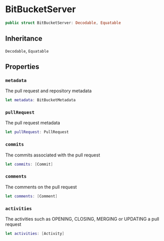 # BitBucketServer

``` swift
public struct BitBucketServer:​ Decodable, Equatable
```

## Inheritance

`Decodable`, `Equatable`

## Properties

### `metadata`

The pull request and repository metadata

``` swift
let metadata:​ BitBucketMetadata
```

### `pullRequest`

The pull request metadata

``` swift
let pullRequest:​ PullRequest
```

### `commits`

The commits associated with the pull request

``` swift
let commits:​ [Commit]
```

### `comments`

The comments on the pull request

``` swift
let comments:​ [Comment]
```

### `activities`

The activities such as OPENING, CLOSING, MERGING or UPDATING a pull request

``` swift
let activities:​ [Activity]
```
